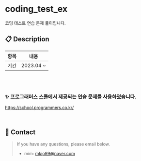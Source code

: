 # coding_test_ex
코딩 테스트 연습 문제 풀이입니다.
<br>

## 📋 Description

| 항목          | 내용                                                      |
| ------------- | --------------------------------------------------------- |
| 기간          | 2023.04 ~                            |

<br>

<br>

### ✨ 프로그래머스 스쿨에서 제공되는 연습 문제를 사용하였습니다.
https://school.programmers.co.kr/

<br>

## 📝 Contact

> If you have any questions, please email below. <br>
>
> - mim: mkjo99@naver.com

